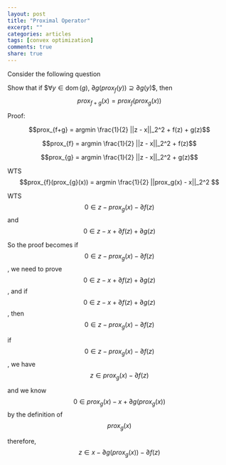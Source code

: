 ```yaml
---
layout: post
title: "Proximal Operator"
excerpt: ""
categories: articles
tags: [convex optimization]
comments: true
share: true
---
```


Consider the following question

Show that if $$\forall y \in \operatorname{dom}(g)$, $\partial g(prox_f (y)) \supseteq \partial g(y)$$, then $$ prox_{f+g}(x) = prox_{f}(prox_{g}(x))$$


Proof:  

$$prox_{f+g} = argmin \frac{1}{2} ||z - x||_2^2 + f(z) + g(z)$$  

$$prox_{f} = argmin \frac{1}{2} ||z - x||_2^2 + f(z)$$

$$prox_{g} = argmin \frac{1}{2} ||z - x||_2^2 + g(z)$$

WTS $$prox_{f}(prox_{g}(x)) = argmin \frac{1}{2} ||prox_g(x) - x||_2^2 $$   

WTS $$0 \in z - prox_g(x) - \partial f(z)$$ and $$0 \in z - x + \partial f(z) + \partial g(z)$$


So the proof becomes if $$0 \in z - prox_g(x) - \partial f(z)$$, we need to prove $$0 \in z - x + \partial f(z) + \partial g(z)$$, and 
if $$0 \in z - x + \partial f(z) + \partial g(z)$$, then $$0 \in z - prox_g(x) - \partial f(z)$$

if $$0 \in z - prox_g(x) - \partial f(z)$$, we have $$z \in prox_g(x) - \partial f(z) $$

and we know $$0 \in prox_g(x) - x + \partial g(prox_g(x))$$ by the definition of $$prox_g(x)$$  

therefore, $$z \in x - \partial g(prox_g(x)) - \partial f(z)$$



